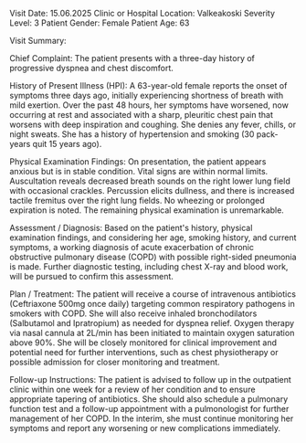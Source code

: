 Visit Date: 15.06.2025
Clinic or Hospital Location: Valkeakoski
Severity Level: 3
Patient Gender: Female
Patient Age: 63

Visit Summary:

Chief Complaint: The patient presents with a three-day history of progressive dyspnea and chest discomfort.

History of Present Illness (HPI): A 63-year-old female reports the onset of symptoms three days ago, initially experiencing shortness of breath with mild exertion. Over the past 48 hours, her symptoms have worsened, now occurring at rest and associated with a sharp, pleuritic chest pain that worsens with deep inspiration and coughing. She denies any fever, chills, or night sweats. She has a history of hypertension and smoking (30 pack-years quit 15 years ago).

Physical Examination Findings: On presentation, the patient appears anxious but is in stable condition. Vital signs are within normal limits. Auscultation reveals decreased breath sounds on the right lower lung field with occasional crackles. Percussion elicits dullness, and there is increased tactile fremitus over the right lung fields. No wheezing or prolonged expiration is noted. The remaining physical examination is unremarkable.

Assessment / Diagnosis: Based on the patient's history, physical examination findings, and considering her age, smoking history, and current symptoms, a working diagnosis of acute exacerbation of chronic obstructive pulmonary disease (COPD) with possible right-sided pneumonia is made. Further diagnostic testing, including chest X-ray and blood work, will be pursued to confirm this assessment.

Plan / Treatment: The patient will receive a course of intravenous antibiotics (Ceftriaxone 500mg once daily) targeting common respiratory pathogens in smokers with COPD. She will also receive inhaled bronchodilators (Salbutamol and Ipratropium) as needed for dyspnea relief. Oxygen therapy via nasal cannula at 2L/min has been initiated to maintain oxygen saturation above 90%. She will be closely monitored for clinical improvement and potential need for further interventions, such as chest physiotherapy or possible admission for closer monitoring and treatment.

Follow-up Instructions: The patient is advised to follow up in the outpatient clinic within one week for a review of her condition and to ensure appropriate tapering of antibiotics. She should also schedule a pulmonary function test and a follow-up appointment with a pulmonologist for further management of her COPD. In the interim, she must continue monitoring her symptoms and report any worsening or new complications immediately.